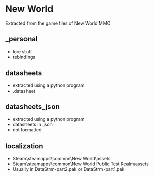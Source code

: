 # New World

Extracted from the game files of New World MMO

## _personal

+ lore stuff
+ rebindings

## datasheets

+ extracted using a python program
+ .datasheet

## datasheets_json

+ extracted using a python program
+ datasheets in .json
+ not formatted

## localization

+ Steam\steamapps\common\New World\assets
+ Steam\steamapps\common\New World Public Test Realm\assets
+ Usually in DataStrm-part2.pak or DataStrm-part1.pak
